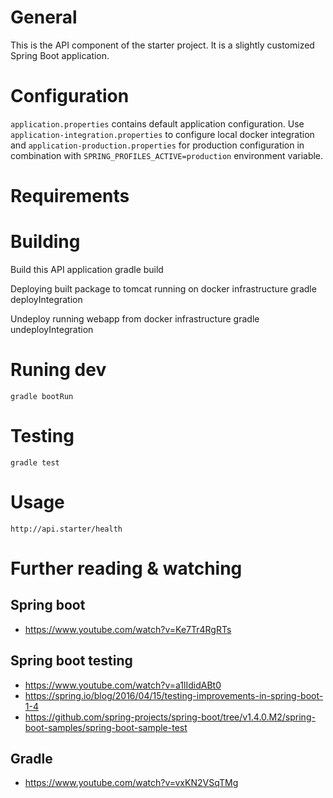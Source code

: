 # General
This is the API component of the starter project.
It is a slightly customized Spring Boot application.

# Configuration
`application.properties` contains default application configuration.
Use `application-integration.properties` to configure local docker integration and `application-production.properties` for production configuration in combination with `SPRING_PROFILES_ACTIVE=production` environment variable.

# Requirements


# Building
Build this API application
    gradle build

Deploying built package to tomcat running on docker infrastructure 
    gradle deployIntegration
    
Undeploy running webapp from docker infrastructure
    gradle undeployIntegration
    
# Runing dev
	gradle bootRun
	
# Testing
    gradle test
	
# Usage
`http://api.starter/health`

# Further reading & watching
## Spring boot
* https://www.youtube.com/watch?v=Ke7Tr4RgRTs

## Spring boot testing
* https://www.youtube.com/watch?v=a1lIdidABt0
* https://spring.io/blog/2016/04/15/testing-improvements-in-spring-boot-1-4
* https://github.com/spring-projects/spring-boot/tree/v1.4.0.M2/spring-boot-samples/spring-boot-sample-test

## Gradle
* https://www.youtube.com/watch?v=vxKN2VSqTMg
